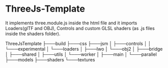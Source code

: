 # ThreeJs-Template

It implements three.module.js inside the html file and it imports Loaders(glTF and OBJ), Controls and custom GLSL shaders (as .js files inside the shaders folder).


ThreeJsTemplate
├───build
├───css
├───jsm
│   ├───controls
│   │   └───experimental
│   └───loaders
│       ├───lwo
│       └───obj2
│           ├───bridge
│           ├───shared
│           ├───utils
│           └───worker
│               ├───main
│               └───parallel
├───models
├───shaders
└───textures
